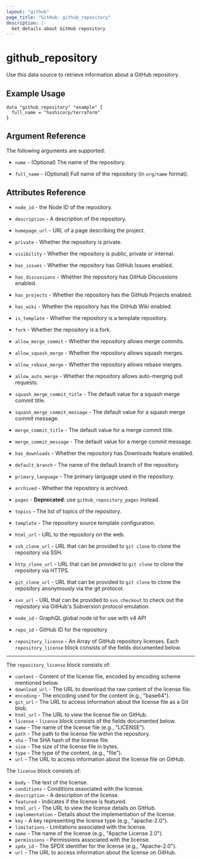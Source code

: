 ```yaml
---
layout: "github"
page_title: "GitHub: github_repository"
description: |-
  Get details about GitHub repository
---
```


# github_repository

Use this data source to retrieve information about a GitHub repository.

## Example Usage

```hcl
data "github_repository" "example" {
  full_name = "hashicorp/terraform"
}
```

## Argument Reference

The following arguments are supported:

* `name` - (Optional) The name of the repository.

* `full_name` - (Optional) Full name of the repository (in `org/name` format).

## Attributes Reference

* `node_id` - the Node ID of the repository.

* `description` - A description of the repository.

* `homepage_url` - URL of a page describing the project.

* `private` - Whether the repository is private.

* `visibility` - Whether the repository is public, private or internal.

* `has_issues` - Whether the repository has GitHub Issues enabled.

* `has_discussions` - Whether the repository has GitHub Discussions enabled.

* `has_projects` - Whether the repository has the GitHub Projects enabled.

* `has_wiki` - Whether the repository has the GitHub Wiki enabled.

* `is_template` - Whether the repository is a template repository.

* `fork` - Whether the repository is a fork.

* `allow_merge_commit` - Whether the repository allows merge commits.

* `allow_squash_merge` - Whether the repository allows squash merges.

* `allow_rebase_merge` - Whether the repository allows rebase merges.

* `allow_auto_merge` - Whether the repository allows auto-merging pull requests.

* `squash_merge_commit_title` - The default value for a squash merge commit title.

* `squash_merge_commit_message` - The default value for a squash merge commit message.

* `merge_commit_title` - The default value for a merge commit title.

* `merge_commit_message` - The default value for a merge commit message.

* `has_downloads` - Whether the repository has Downloads feature enabled.

* `default_branch` - The name of the default branch of the repository.

* `primary_language` - The primary language used in the repository.

* `archived` - Whether the repository is archived.

* `pages` - **Deprecated**: use `github_repository_pages` instead.

* `topics` - The list of topics of the repository.

* `template` - The repository source template configuration.

* `html_url` - URL to the repository on the web.

* `ssh_clone_url` - URL that can be provided to `git clone` to clone the repository via SSH.

* `http_clone_url` - URL that can be provided to `git clone` to clone the repository via HTTPS.

* `git_clone_url` - URL that can be provided to `git clone` to clone the repository anonymously via the git protocol.

* `svn_url` - URL that can be provided to `svn checkout` to check out the repository via GitHub's Subversion protocol emulation.

* `node_id` - GraphQL global node id for use with v4 API

* `repo_id` - GitHub ID for the repository

* `repository_license` - An Array of GitHub repository licenses. Each `repository_license` block consists of the fields documented below.

___

The `repository_license` block consists of:

* `content` - Content of the license file, encoded by encoding scheme mentioned below.
* `download_url` - The URL to download the raw content of the license file.
* `encoding` - The encoding used for the content (e.g., "base64").
* `git_url` - The URL to access information about the license file as a Git blob.
* `html_url` - The URL to view the license file on GitHub.
* `license` - `license` block consists of the fields documented below.
* `name` - The name of the license file (e.g., "LICENSE").
* `path` - The path to the license file within the repository.
* `sha` - The SHA hash of the license file.
* `size` - The size of the license file in bytes.
* `type` - The type of the content, (e.g., "file").
* `url` - The URL to access information about the license file on GitHub.

The `license` block consists of:

* `body` - The text of the license.
* `conditions` - Conditions associated with the license.
* `description` - A description of the license.
* `featured` - Indicates if the license is featured.
* `html_url` - The URL to view the license details on GitHub.
* `implementation` - Details about the implementation of the license.
* `key` - A key representing the license type (e.g., "apache-2.0").
* `limitations` - Limitations associated with the license.
* `name` - The name of the license (e.g., "Apache License 2.0").
* `permissions` - Permissions associated with the license.
* `spdx_id` - The SPDX identifier for the license (e.g., "Apache-2.0").
* `url` - The URL to access information about the license on GitHub.
